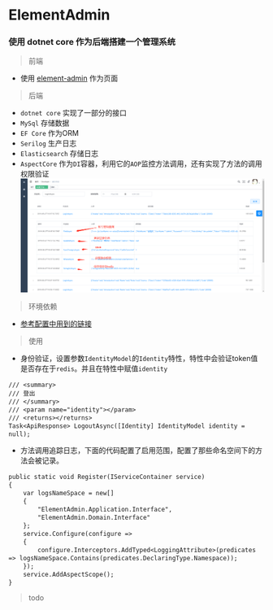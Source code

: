 # ElementAdmin

### 使用 dotnet core 作为后端搭建一个管理系统

> 前端

- 使用 [element-admin](https://github.com/PanJiaChen/vue-element-admin/)  作为页面

> 后端

- `dotnet core` 实现了一部分的接口
- `MySql` 存储数据
- `EF Core` 作为ORM
- `Serilog` 生产日志
- `Elasticsearch` 存储日志
- `AspectCore` 作为`DI`容器，利用它的`AOP`监控方法调用，还有实现了方法的调用权限验证
![image](https://raw.githubusercontent.com/sc1994/dotnet-core-element-admin/master/DocResource/1558955315.jpg)

> 环境依赖  
- [参考配置中用到的链接](https://github.com/sc1994/dotnet-core-element-admin/blob/master/ElementAdmin.Application/appsettings.Development.json)

> 使用

- 身份验证，设置参数`IdentityModel`的`Identity`特性，特性中会验证token值是否存在于`redis`。并且在特性中赋值`identity`

```Csharp
/// <summary>
/// 登出
/// </summary>
/// <param name="identity"></param>
/// <returns></returns>
Task<ApiResponse> LogoutAsync([Identity] IdentityModel identity = null);
```

- 方法调用追踪日志，下面的代码配置了启用范围，配置了那些命名空间下的方法会被记录。

```Csharp
public static void Register(IServiceContainer service)
{
    var logsNameSpace = new[]
    {
        "ElementAdmin.Application.Interface",
        "ElementAdmin.Domain.Interface"
    };
    service.Configure(configure =>
    {
        configure.Interceptors.AddTyped<LoggingAttribute>(predicates => logsNameSpace.Contains(predicates.DeclaringType.Namespace));
    });
    service.AddAspectScope();
}
```

> todo 